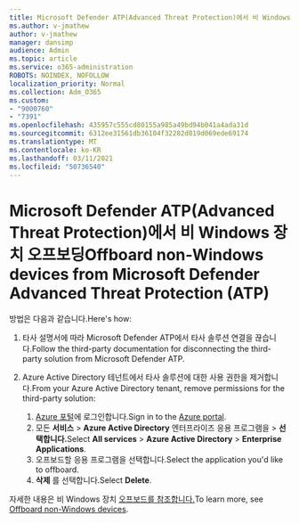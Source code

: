 ```yaml
---
title: Microsoft Defender ATP(Advanced Threat Protection)에서 비 Windows 장치 오프보딩
ms.author: v-jmathew
author: v-jmathew
manager: dansimp
audience: Admin
ms.topic: article
ms.service: o365-administration
ROBOTS: NOINDEX, NOFOLLOW
localization_priority: Normal
ms.collection: Adm_O365
ms.custom:
- "9000760"
- "7391"
ms.openlocfilehash: 435957c555cd80155a985a49bd94b041a4ada31d
ms.sourcegitcommit: 6312ee31561db36104f32282d019d069ede69174
ms.translationtype: MT
ms.contentlocale: ko-KR
ms.lasthandoff: 03/11/2021
ms.locfileid: "50736540"
---
```

# <a name="offboard-non-windows-devices-from-microsoft-defender-advanced-threat-protection-atp"></a><span data-ttu-id="19964-102">Microsoft Defender ATP(Advanced Threat Protection)에서 비 Windows 장치 오프보딩</span><span class="sxs-lookup"><span data-stu-id="19964-102">Offboard non-Windows devices from Microsoft Defender Advanced Threat Protection (ATP)</span></span>

<span data-ttu-id="19964-103">방법은 다음과 같습니다.</span><span class="sxs-lookup"><span data-stu-id="19964-103">Here's how:</span></span>

1. <span data-ttu-id="19964-104">타사 설명서에 따라 Microsoft Defender ATP에서 타사 솔루션 연결을 끊습니다.</span><span class="sxs-lookup"><span data-stu-id="19964-104">Follow the third-party documentation for disconnecting the third-party solution from Microsoft Defender ATP.</span></span>
2. <span data-ttu-id="19964-105">Azure Active Directory 테넌트에서 타사 솔루션에 대한 사용 권한을 제거합니다.</span><span class="sxs-lookup"><span data-stu-id="19964-105">From your Azure Active Directory tenant, remove permissions for the third-party solution:</span></span>

    1. <span data-ttu-id="19964-106">[Azure 포털](https://go.microsoft.com/fwlink/?linkid=2125612)에 로그인합니다.</span><span class="sxs-lookup"><span data-stu-id="19964-106">Sign in to the [Azure portal](https://go.microsoft.com/fwlink/?linkid=2125612).</span></span>
    1. <span data-ttu-id="19964-107">모든 **서비스**  >  **Azure Active Directory** 엔터프라이즈 응용 프로그램을  >  **선택합니다.**</span><span class="sxs-lookup"><span data-stu-id="19964-107">Select **All services** > **Azure Active Directory** > **Enterprise Applications**.</span></span>
    1. <span data-ttu-id="19964-108">오프보드할 응용 프로그램을 선택합니다.</span><span class="sxs-lookup"><span data-stu-id="19964-108">Select the application you'd like to offboard.</span></span>
    1. <span data-ttu-id="19964-109">**삭제** 를 선택합니다.</span><span class="sxs-lookup"><span data-stu-id="19964-109">Select **Delete**.</span></span>

<span data-ttu-id="19964-110">자세한 내용은 비 Windows 장치 [오프보드를 참조합니다.](https://go.microsoft.com/fwlink/?linkid=2143630)</span><span class="sxs-lookup"><span data-stu-id="19964-110">To learn more, see [Offboard non-Windows devices](https://go.microsoft.com/fwlink/?linkid=2143630).</span></span>
